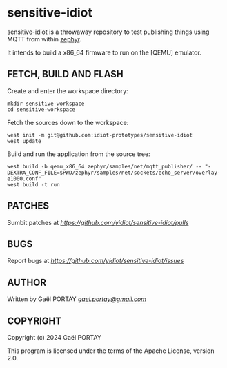 # sensitive-idiot

sensitive-idiot is a throwaway repository to test publishing things using MQTT
from within [zephyr].

It intends to build a x86\_64 firmware to run on the [QEMU] emulator.

## FETCH, BUILD AND FLASH

Create and enter the workspace directory:

	mkdir sensitive-workspace
	cd sensitive-workspace

Fetch the sources down to the workspace:

	west init -m git@github.com:idiot-prototypes/sensitive-idiot
	west update

Build and run the application from the source tree:

	west build -b qemu_x86_64 zephyr/samples/net/mqtt_publisher/ -- "-DEXTRA_CONF_FILE=$PWD/zephyr/samples/net/sockets/echo_server/overlay-e1000.conf"
	west build -t run

## PATCHES

Sumbit patches at *https://github.com/yidiot/sensitive-idiot/pulls*

## BUGS

Report bugs at *https://github.com/yidiot/sensitive-idiot/issues*

## AUTHOR

Written by Gaël PORTAY *gael.portay@gmail.com*

## COPYRIGHT

Copyright (c) 2024 Gaël PORTAY

This program is licensed under the terms of the Apache License, version 2.0.

[zephyr]: https://github.com/zephyrproject-rtos/zephyr
